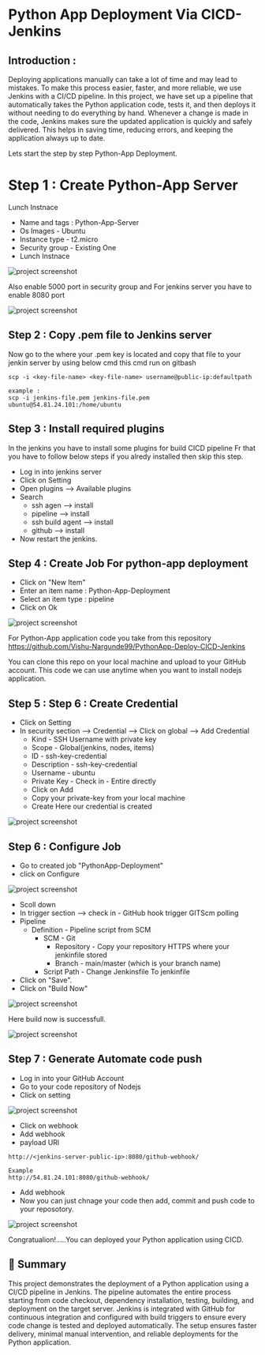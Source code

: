 # Python App Deployment Via CICD-Jenkins

## Introduction :
Deploying applications manually can take a lot of time and may lead to mistakes. To make this process easier, faster, and more reliable, we use Jenkins with a CI/CD pipeline. In this project, we have set up a pipeline that automatically takes the Python application code, tests it, and then deploys it without needing to do everything by hand. Whenever a change is made in the code, Jenkins makes sure the updated application is quickly and safely delivered. This helps in saving time, reducing errors, and keeping the application always up to date.

Lets start the step by step Python-App Deployment.

# Step 1 : Create Python-App Server
Lunch Instnace

- Name and tags : Python-App-Server
- Os Images - Ubuntu
- Instance type - t2.micro
- Security group - Existing One
- Lunch Instnace

![project screenshot](/Images/server.PNG)

Also enable 5000 port in security group and For jenkins server you have to enable 8080 port

![project screenshot](/Images/Sg.PNG)

## Step 2 : Copy .pem file to Jenkins server
Now go to the where your .pem key is located and copy that file to your jenkin server by using below cmd this cmd run on gitbash
```
scp -i <key-file-name> <key-file-name> username@public-ip:defaultpath

example :
scp -i jenkins-file.pem jenkins-file.pem ubuntu@54.81.24.101:/home/ubuntu
```
## Step 3 : Install required plugins
In the jenkins you have to install some plugins for build CICD pipeline Fr that you have to follow below steps if you alredy installed then skip this step. 

- Log in into jenkins server
- Click on Setting
- Open plugins --> Available plugins
- Search
    - ssh agen --> install
    - pipeline --> install
    - ssh build agent --> install
    - github --> install
- Now restart the jenkins.

## Step 4 : Create Job For python-app deployment
- Click on "New Item"
- Enter an item name : Python-App-Deployment
- Select an item type : pipeline
- Click on Ok

![project screenshot](/Images/job.png)

For Python-App application code you take from this repository https://github.com/Vishu-Nargunde99/PythonApp-Deploy-CICD-Jenkins 

You can clone this repo on your local machine and upload to your GitHub account. This code we can use anytime when you want to install nodejs application.

## Step 5 : Step 6 : Create Credential
- Click on Setting
- In security section --> Credential --> Click on global --> Add Credential
    - Kind - SSH Username with private key
    - Scope - Global(jenkins, nodes, items)
    - ID - ssh-key-credential
    - Description - ssh-key-credential
    - Username - ubuntu
    - Private Key - Check in - Entire directly
    - Click on Add
    - Copy your private-key from your local machine
    - Create 
Here our credential is created

![project screenshot](/Images/credential.PNG)

## Step 6 : Configure Job
- Go to created job "PythonApp-Deployment"
- click on Configure

![project screenshot](/Images/configire.png)

- Scoll down
- In trigger section --> check in - GitHub hook trigger GITScm polling
- Pipeline
    - Definition - Pipeline script from SCM
        - SCM - Git
            - Repository - Copy your repository HTTPS where your jenkinfile stored
            - Branch - main/master (which is your branch name)
        - Script Path - Change Jenkinsfile To jenkinfile
- Click on "Save".
- Click on "Build Now"

![project screenshot](/Images/build%20succ.PNG)

Here build now is successfull.

![project screenshot](/Images/output.PNG)

## Step 7 : Generate Automate code push
- Log in into your GitHub Account
- Go to your code repository of Nodejs
- Click on setting

![project screenshot](/Images/webhook.png)

- Click on webhook
- Add webhook
- payload URl
```
http://<jenkins-server-public-ip>:8080/github-webhook/

Example
http://54.81.24.101:8080/github-webhook/
```
- Add webhook
- Now you can just chnage your code then add, commit and push code to your reposotory.

![project screenshot](/Images/final%20outpur.PNG)

Congratualion!.....You can deployed your Python application using CICD.

## 📄 Summary
This project demonstrates the deployment of a Python application using a CI/CD pipeline in Jenkins. The pipeline automates the entire process starting from code checkout, dependency installation, testing, building, and deployment on the target server. Jenkins is integrated with GitHub for continuous integration and configured with build triggers to ensure every code change is tested and deployed automatically. The setup ensures faster delivery, minimal manual intervention, and reliable deployments for the Python application.













